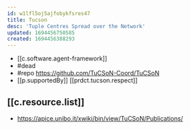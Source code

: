 ```yaml
---
id: w1lfl5oj5ajfobykfsres47
title: Tucson
desc: 'Tuple Centres Spread over the Network'
updated: 1694456750585
created: 1694456388293
---
```


- [[c.software.agent-framework]]
- #dead
- #repo https://github.com/TuCSoN-Coord/TuCSoN
- [[p.supportedBy]] [[prdct.tucson.respect]]

## [[c.resource.list]]

- https://apice.unibo.it/xwiki/bin/view/TuCSoN/Publications/